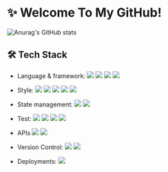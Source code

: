 # ✨ Welcome To My GitHub!
![Anurag's GitHub stats](https://github-readme-stats.vercel.app/api?username=rainleee&show_icons=true)


## 🛠 Tech Stack
- Language & framework:
<img src="https://img.shields.io/badge/TypeScript-3178C6?style=flat-square&logo=TypeScript&logoColor=white"/></a>
<img src="https://img.shields.io/badge/JavaScript-F7DF1E?style=flat-square&logo=JavaScript&logoColor=white"/></a>
<img src="https://img.shields.io/badge/React-61DAFB?style=flat-square&logo=React&logoColor=white"/></a>
<img src="https://img.shields.io/badge/Next.js-000000?style=flat-square&logo=Next.js&logoColor=white"/></a>

- Style:
<img src="https://img.shields.io/badge/HTML5-E34F26?style=flat-square&logo=HTML5&logoColor=white"/></a>
<img src="https://img.shields.io/badge/CSS3-1572B6?style=flat-square&logo=CSS3&logoColor=white"/></a>
<img src="https://img.shields.io/badge/styled components-DB7093?style=flat-square&logo=styled-components&logoColor=white"/></a>
<img src="https://img.shields.io/badge/stitches-8D5A9E?style=flat-square&logo=stitches&logoColor=white"/></a>
<img src="https://img.shields.io/badge/Sass-CC6699?style=flat-square&logo=Sass&logoColor=white"/></a>

- State management:
<img src="https://img.shields.io/badge/ReduxTookit-764ABC?style=flat-square&logo=Redux&logoColor=white"/></a>
<img src="https://img.shields.io/badge/Zustand-66595C?style=flat-square&logoColor=white"/></a>

- Test:
<img src="https://img.shields.io/badge/Jest-C21325?style=flat-square&logo=Jest&logoColor=white"/></a>
<img src="https://img.shields.io/badge/Vitest-6E9F18?style=flat-square&logo=Vitest&logoColor=white"/></a>
<img src="https://img.shields.io/badge/Mock Service Worker-F56640?style=flat-square&logo=MSW&logoColor=white"/></a>
<img src="https://img.shields.io/badge/Storybook-FF4785?style=flat-square&logo=Storybook&logoColor=white"/></a>

- APIs
<img src="https://img.shields.io/badge/GraphQL-E10098?style=flat-square&logo=GraphQL&logoColor=white"/></a>
<img src="https://img.shields.io/badge/Axios-5A29E4?style=flat-square&logo=Axios&logoColor=white"/></a>

- Version Control: 
<img src="https://img.shields.io/badge/Git-F05032?style=flat-square&logo=Git&logoColor=white"></a>
<img src="https://img.shields.io/badge/GitHub-181717?style=flat-square&logo=GitHub&logoColor=white"></a>

- Deployments:
<img src="https://img.shields.io/badge/Vercel-000000?style=flat-square&logo=Vercel&logoColor=white"/></a>
